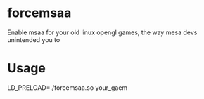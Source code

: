 # forcemsaa
Enable msaa for your old linux opengl games, the way mesa devs unintended you to

# Usage
LD_PRELOAD=./forcemsaa.so your_gaem
